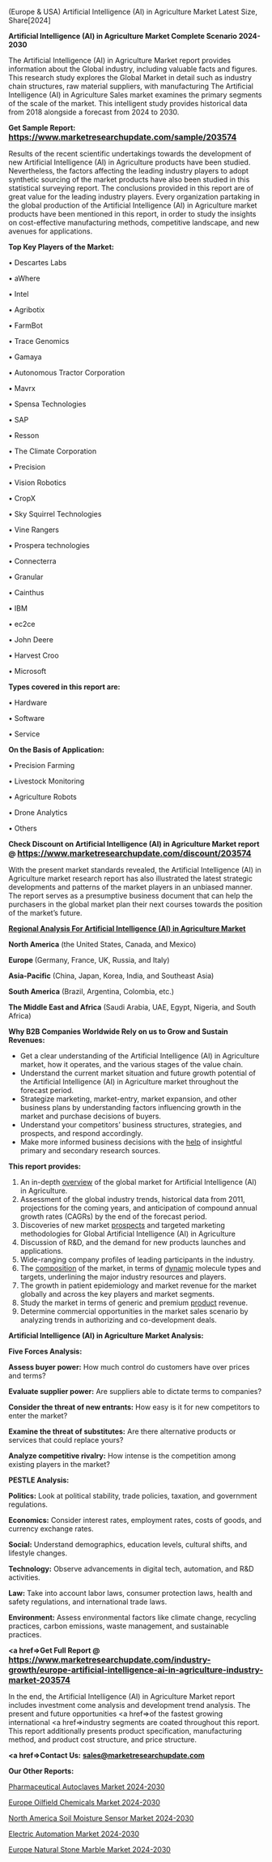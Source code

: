  (Europe & USA) Artificial Intelligence (AI) in Agriculture Market Latest Size, Share[2024]

<strong>Artificial Intelligence (AI) in Agriculture Market Complete Scenario 2024-2030</strong>

The Artificial Intelligence (AI) in Agriculture Market report provides information about the Global industry, including valuable facts and figures. This research study explores the Global Market in detail such as industry chain structures, raw material suppliers, with manufacturing The Artificial Intelligence (AI) in Agriculture Sales market examines the primary segments of the scale of the market. This intelligent study provides historical data from 2018 alongside a forecast from 2024 to 2030.

<strong>Get Sample Report: <a href=https://www.marketresearchupdate.com/sample/203574><font size=3 color=#0000ff>https://www.marketresearchupdate.com/sample/203574</font></a></strong>

Results of the recent scientific undertakings towards the development of new Artificial Intelligence (AI) in Agriculture products have been studied. Nevertheless, the factors affecting the leading industry players to adopt synthetic sourcing of the market products have also been studied in this statistical surveying report. The conclusions provided in this report are of great value for the leading industry players. Every organization partaking in the global production of the Artificial Intelligence (AI) in Agriculture market products have been mentioned in this report, in order to study the insights on cost-effective manufacturing methods, competitive landscape, and new avenues for applications.

<strong>Top Key Players of the Market:</strong>

• Descartes Labs

• aWhere

• Intel

• Agribotix

• FarmBot

• Trace Genomics

• Gamaya

• Autonomous Tractor Corporation

• Mavrx

• Spensa Technologies

• SAP

• Resson

• The Climate Corporation

• Precision

• Vision Robotics

• CropX

• Sky Squirrel Technologies

• Vine Rangers

• Prospera technologies

• Connecterra

• Granular

• Cainthus

• IBM

• ec2ce

• John Deere

• Harvest Croo

• Microsoft

<strong>Types covered in this report are: </strong>

• Hardware

• Software

• Service

<strong>On the Basis of Application:</strong>

• Precision Farming

• Livestock Monitoring

• Agriculture Robots

• Drone Analytics

• Others

<strong>Check Discount on Artificial Intelligence (AI) in Agriculture Market report @ <a href=https://www.marketresearchupdate.com/discount/203574><font size=3 color=#0000ff>https://www.marketresearchupdate.com/discount/203574</font></a></strong>

With the present market standards revealed, the Artificial Intelligence (AI) in Agriculture market research report has also illustrated the latest strategic developments and patterns of the market players in an unbiased manner. The report serves as a presumptive business document that can help the purchasers in the global market plan their next courses towards the position of the market’s future.

<strong><u><b>Regional Analysis For Artificial Intelligence (AI) in Agriculture Market</b></u></strong>

<strong><b>North America</b></strong> (the United States, Canada, and Mexico)

<strong><b>Europe </b></strong>(Germany, France, UK, Russia, and Italy)

<strong><b>Asia-Pacific</b></strong> (China, Japan, Korea, India, and Southeast Asia)

<strong><b>South America</b></strong> (Brazil, Argentina, Colombia, etc.)

<strong><b>The Middle East and Africa</b></strong> (Saudi Arabia, UAE, Egypt, Nigeria, and South Africa)

<strong>Why B2B Companies Worldwide Rely on us to Grow and Sustain Revenues:</strong>
<ul>
  <li>Get a clear understanding of the Artificial Intelligence (AI) in Agriculture market, how it operates, and the various stages of the value chain.</li>
  <li>Understand the current market situation and future growth potential of the Artificial Intelligence (AI) in Agriculture market throughout the forecast period.</li>
  <li>Strategize marketing, market-entry, market expansion, and other business plans by understanding factors influencing growth in the market and purchase decisions of buyers.</li>
  <li>Understand your competitors’ business structures, strategies, and prospects, and respond accordingly.</li>
  <li>Make more informed business decisions with the <a href=ASDF991299>help</a> of insightful primary and secondary research sources.</li>
</ul>
<strong>This report provides:</strong>
<ol>
  <li>An in-depth <a href=>overview</a> of the global market for Artificial Intelligence (AI) in Agriculture.</li>
  <li>Assessment of the global industry trends, historical data from 2011, projections for the coming years, and anticipation of compound annual growth rates (CAGRs) by the end of the forecast period.</li>
  <li>Discoveries of new market <a href=>prospects</a> and targeted marketing methodologies for Global Artificial Intelligence (AI) in Agriculture</li>
  <li>Discussion of R&amp;D, and the demand for new products launches and applications.</li>
  <li>Wide-ranging company profiles of leading participants in the industry.</li>
  <li>The <a href=ASDF881288>composition</a> of the market, in terms of <a href=>dynamic</a> molecule types and targets, underlining the major industry resources and players.</li>
  <li>The growth in patient epidemiology and market revenue for the market globally and across the key players and market segments.</li>
  <li>Study the market in terms of generic and premium <a href=>product</a> revenue.</li>
  <li>Determine commercial opportunities in the market sales scenario by analyzing trends in authorizing and co-development deals.</li>
</ol>

<strong>Artificial Intelligence (AI) in Agriculture Market Analysis:</strong>

<strong>Five Forces Analysis:</strong>

<strong>Assess buyer power:</strong> How much control do customers have over prices and terms?

<strong>Evaluate supplier power:</strong> Are suppliers able to dictate terms to companies?

<strong>Consider the threat of new entrants:</strong> How easy is it for new competitors to enter the market?

<strong>Examine the threat of substitutes:</strong> Are there alternative products or services that could replace yours?

<strong>Analyze competitive rivalry:</strong> How intense is the competition among existing players in the market?

<strong>PESTLE Analysis:</strong>

<strong>Politics:</strong> Look at political stability, trade policies, taxation, and government regulations.

<strong>Economics:</strong> Consider interest rates, employment rates, costs of goods, and currency exchange rates.

<strong>Social:</strong> Understand demographics, education levels, cultural shifts, and lifestyle changes.

<strong>Technology:</strong> Observe advancements in digital tech, automation, and R&D activities.

<strong>Law:</strong> Take into account labor laws, consumer protection laws, health and safety regulations, and international trade laws.

<strong>Environment:</strong> Assess environmental factors like climate change, recycling practices, carbon emissions, waste management, and sustainable practices.

<strong><a href=>Get Full Report</a> @ <a href=https://www.marketresearchupdate.com/industry-growth/europe-artificial-intelligence-ai-in-agriculture-industry-market-203574><font size=3 color=#0000ff>https://www.marketresearchupdate.com/industry-growth/europe-artificial-intelligence-ai-in-agriculture-industry-market-203574</font></a></strong>

In the end, the Artificial Intelligence (AI) in Agriculture Market report includes investment come analysis and development trend analysis. The present and future opportunities <a href=>of</a> the fastest growing international <a href=>industry</a> segments are coated throughout this report. This report additionally presents product specification, manufacturing method, and product cost structure, and price structure.

<strong><a href=><strong>Contact Us:</strong></a></strong>
<strong>sales@marketresearchupdate.com</strong>

<strong>Our Other Reports:</strong>

<a href=https://www.linkedin.com/pulse/pharmaceutical-autoclaves-market-pointing-capture>Pharmaceutical Autoclaves Market 2024-2030</a>

<a href=https://www.linkedin.com/pulse/europe-oilfield-chemicals-market-size-technologies>Europe Oilfield Chemicals Market 2024-2030</a>

<a href=https://www.linkedin.com/pulse/north-america-soil-moisture-sensor-market-2023-new-comprehensive>North America Soil Moisture Sensor Market 2024-2030</a>

<a href=https://www.linkedin.com/pulse/electric-automation-market-2023-analysis-yqqsf/>Electric Automation Market 2024-2030</a>

<a href=https://www.linkedin.com/pulse/europe-natural-stone-marble-market-b5s1f/>Europe Natural Stone Marble Market 2024-2030</a>

